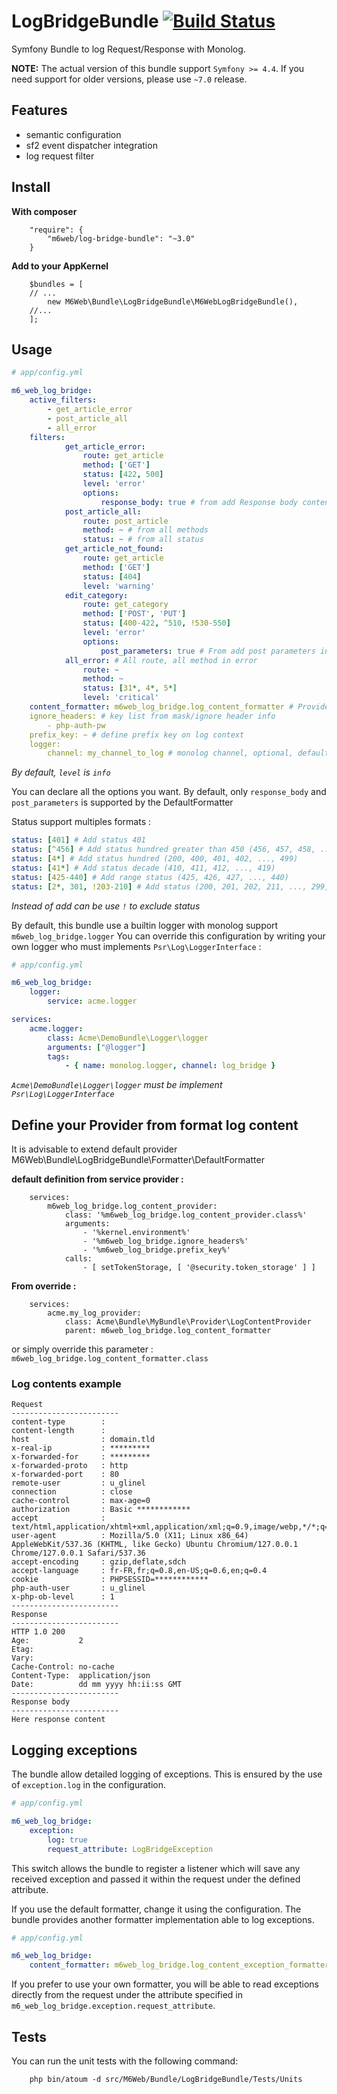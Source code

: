 # LogBridgeBundle [![Build Status](https://img.shields.io/endpoint.svg?url=https%3A%2F%2Factions-badge.atrox.dev%2FBedrockStreaming%2FLogBridgeBundle%2Fbadge%3Fref%3Dmaster&style=flat)](https://actions-badge.atrox.dev/BedrockStreaming/LogBridgeBundle/goto?ref=master)

Symfony Bundle to log Request/Response with Monolog. 

**NOTE:** The actual version of this bundle support `Symfony >= 4.4`.
If you need support for older versions, please use `~7.0` release.

## Features

 - semantic configuration
 - sf2 event dispatcher integration
 - log request filter



## Install

**With composer**
```
    "require": {
        "m6web/log-bridge-bundle": "~3.0"
    }
```

**Add to your AppKernel**
```
    $bundles = [
    // ...
        new M6Web\Bundle\LogBridgeBundle\M6WebLogBridgeBundle(),
    //...
    ];
```


## Usage

```yaml
# app/config.yml

m6_web_log_bridge:
    active_filters:
        - get_article_error
        - post_article_all
        - all_error
    filters:
            get_article_error:
                route: get_article
                method: ['GET']
                status: [422, 500]
                level: 'error'
                options:
                    response_body: true # from add Response body content (with DefaultFormatter)
            post_article_all:
                route: post_article
                method: ~ # from all methods
                status: ~ # from all status
            get_article_not_found:
                route: get_article
                method: ['GET']
                status: [404]
                level: 'warning'
            edit_category:
                route: get_category
                method: ['POST', 'PUT']
                status: [400-422, ^510, !530-550]
                level: 'error'
                options:
                    post_parameters: true # From add post parameters in response content (with DefaultFormatter)
            all_error: # All route, all method in error
                route: ~
                method: ~
                status: [31*, 4*, 5*]
                level: 'critical'
    content_formatter: m6web_log_bridge.log_content_formatter # Provider service name
    ignore_headers: # key list from mask/ignore header info
        - php-auth-pw
    prefix_key: ~ # define prefix key on log context
    logger: 
        channel: my_channel_to_log # monolog channel, optional, default 'log_bridge'
```

*By default, `level` is `info`*

You can declare all the options you want. 
By default, only `response_body` and `post_parameters` is supported by the DefaultFormatter

Status support multiples formats :
```yaml
status: [401] # Add status 401
status: [^456] # Add status hundred greater than 450 (456, 457, 458, ..., 499)
status: [4*] # Add status hundred (200, 400, 401, 402, ..., 499)
status: [41*] # Add status decade (410, 411, 412, ..., 419)
status: [425-440] # Add range status (425, 426, 427, ..., 440)
status: [2*, 301, !203-210] # Add status (200, 201, 202, 211, ..., 299, 301)
```
*Instead of add can be use `!` to exclude status*



By default, this bundle use a builtin logger with monolog support `m6web_log_bridge.logger`
You can override this configuration by writing your own logger who must implements `Psr\Log\LoggerInterface` : 

```yaml
# app/config.yml

m6_web_log_bridge:
    logger: 
        service: acme.logger
```

```yaml
services:
    acme.logger:
        class: Acme\DemoBundle\Logger\logger
        arguments: ["@logger"]
        tags:
            - { name: monolog.logger, channel: log_bridge }
```
*`Acme\DemoBundle\Logger\logger` must be implement `Psr\Log\LoggerInterface`*

## Define your Provider from format log content

It is advisable to extend default provider M6Web\Bundle\LogBridgeBundle\Formatter\DefaultFormatter


**default definition from service provider :** 

```
    services:
        m6web_log_bridge.log_content_provider:
            class: '%m6web_log_bridge.log_content_provider.class%'
            arguments:
                - '%kernel.environment%'
                - '%m6web_log_bridge.ignore_headers%'
                - '%m6web_log_bridge.prefix_key%'
            calls:
                - [ setTokenStorage, [ '@security.token_storage' ] ]
```

**From override :**

```
    services:
        acme.my_log_provider:
            class: Acme\Bundle\MyBundle\Provider\LogContentProvider
            parent: m6web_log_bridge.log_content_formatter
```

or simply override this parameter : ```m6web_log_bridge.log_content_formatter.class```


### Log contents example

    Request
    ------------------------
    content-type        : 
    content-length      : 
    host                : domain.tld
    x-real-ip           : *********
    x-forwarded-for     : *********
    x-forwarded-proto   : http
    x-forwarded-port    : 80
    remote-user         : u_glinel
    connection          : close
    cache-control       : max-age=0
    authorization       : Basic ************
    accept              : text/html,application/xhtml+xml,application/xml;q=0.9,image/webp,*/*;q=0.8
    user-agent          : Mozilla/5.0 (X11; Linux x86_64) AppleWebKit/537.36 (KHTML, like Gecko) Ubuntu Chromium/127.0.0.1 Chrome/127.0.0.1 Safari/537.36
    accept-encoding     : gzip,deflate,sdch
    accept-language     : fr-FR,fr;q=0.8,en-US;q=0.6,en;q=0.4
    cookie              : PHPSESSID=************
    php-auth-user       : u_glinel
    x-php-ob-level      : 1
    ------------------------
    Response
    ------------------------
    HTTP 1.0 200
    Age:           2
    Etag:          
    Vary:          
    Cache-Control: no-cache
    Content-Type:  application/json
    Date:          dd mm yyyy hh:ii:ss GMT
    ------------------------
    Response body
    ------------------------
    Here response content


## Logging exceptions

The bundle allow detailed logging of exceptions. This is ensured by the use of `exception.log` in the configuration.

```yaml
# app/config.yml

m6_web_log_bridge:
    exception: 
        log: true
        request_attribute: LogBridgeException
```

This switch allows the bundle to register a listener which will save any received exception and passed it within the request under the defined attribute.

If you use the default formatter, change it using the configuration. The bundle provides another formatter implementation able to log exceptions.
  
```yaml
# app/config.yml

m6_web_log_bridge:
    content_formatter: m6web_log_bridge.log_content_exception_formatter
```

If you prefer to use your own formatter, you will be able to read exceptions directly from the request under the attribute specified in `m6_web_log_bridge.exception.request_attribute`.


## Tests

You can run the unit tests with the following command:

```
    php bin/atoum -d src/M6Web/Bundle/LogBridgeBundle/Tests/Units
```
